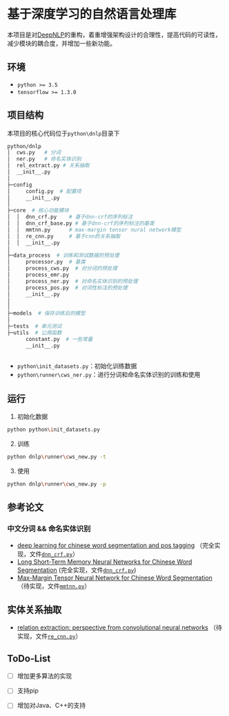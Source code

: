# 基于深度学习的自然语言处理库

本项目是对[DeepNLP](https://github.com/supercoderhawk/DeepNLP)的重构，着重增强架构设计的合理性，提高代码的可读性，减少模块的耦合度，并增加一些新功能。

## 环境

* `python >= 3.5`
* `tensorflow >= 1.3.0`

## 项目结构
本项目的核心代码位于`python\dnlp`目录下

```bash
python/dnlp
│  cws.py   # 分词
│  ner.py   # 命名实体识别
│  rel_extract.py # 关系抽取
│  __init__.py
│
├─config
│     config.py  # 配置项
│     __init__.py
│  
├─core  # 核心功能模块
│  │  dnn_crf.py    # 基于dnn-crf的序列标注
│  │  dnn_crf_base.py # 基于dnn-crf的序列标注的基类
│  │  mmtnn.py      # max-margin tensor nural network模型
│  │  re_cnn.py     # 基于cnn的关系抽取
│  │  __init__.py
│  
├─data_process  # 训练和测试数据的预处理
│     processor.py  # 基类
│     process_cws.py  # 对分词的预处理 
│     process_emr.py 
│     process_ner.py  # 对命名实体识别的预处理
│     process_pos.py  # 对词性标注的预处理
│     __init__.py
│  
│
├─models  # 保存训练后的模型
│
├─tests  # 单元测试
├─utils  # 公用函数
      constant.py  # 一些常量
      __init__.py
  
```

* `python\init_datasets.py`：初始化训练数据
* `python\runner\cws_ner.py`：进行分词和命名实体识别的训练和使用

## 运行

1. 初始化数据

```bash
python python\init_datasets.py
```

2. 训练
```bash
python dnlp\runner\cws_new.py -t
```

3. 使用
```bash
python dnlp\runner\cws_new.py -p
```
## 参考论文

### 中文分词 && 命名实体识别
* [deep learning for chinese word segmentation and pos tagging](www.aclweb.org/anthology/D13-1061) （完全实现，文件[`dnn_crf.py`](https://github.com/supercoderhawk/DeepLearning_NLP/blob/master/python/dnlp/core/dnn_crf.py)）
* [Long Short-Term Memory Neural Networks for Chinese Word Segmentation](http://www.emnlp2015.org/proceedings/EMNLP/pdf/EMNLP141.pdf) (完全实现，文件[`dnn_crf.py`](https://github.com/supercoderhawk/DeepLearning_NLP/blob/master/python/dnlp/core/dnn_crf.py))
* [Max-Margin Tensor Neural Network for Chinese Word Segmentation](www.aclweb.org/anthology/P14-1028) （待实现，文件[`mmtnn.py`](https://github.com/supercoderhawk/DeepLearning_NLP/blob/master/python/dnlp/core/mmtnn.py)）

## 实体关系抽取
* [relation extraction: perspective from convolutional neural networks](http://aclweb.org/anthology/W15-1506) （待实现，文件[`re_cnn.py`](https://github.com/supercoderhawk/DeepLearning_NLP/blob/master/python/dnlp/core/re_cnn.py)）


## ToDo-List

- [ ] 增加更多算法的实现
- [ ] 支持pip
- [ ] 增加对Java、C++的支持




